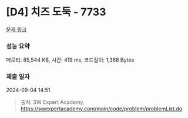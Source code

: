 # [D4] 치즈 도둑 - 7733 

[문제 링크](https://swexpertacademy.com/main/code/problem/problemDetail.do?contestProbId=AWrDOdQqRCUDFARG) 

### 성능 요약

메모리: 85,544 KB, 시간: 419 ms, 코드길이: 1,368 Bytes

### 제출 일자

2024-09-04 14:51



> 출처: SW Expert Academy, https://swexpertacademy.com/main/code/problem/problemList.do